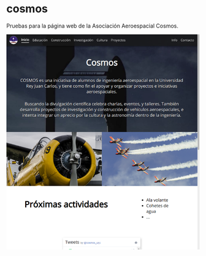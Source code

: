 # cosmos
Pruebas para la página web de la Asociación Aeroespacial Cosmos.

![Sample Screenchot](images/sample.png)
